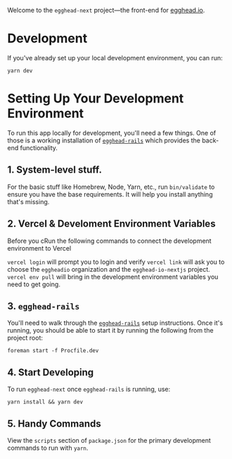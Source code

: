 Welcome to the `egghead-next` project—the front-end for [egghead.io](https://egghead.io).

# Development

If you've already set up your local development environment, you can run:

`yarn dev`

# Setting Up Your Development Environment

To run this app locally for development, you'll need a few things. One of those is a working installation of [`egghead-rails`](https://github.com/eggheadio/egghead-rails) which provides the back-end functionality.

## 1. System-level stuff.

For the basic stuff like Homebrew, Node, Yarn, etc., run `bin/validate` to ensure you have the base requirements. It will help you install anything that's missing.

## 2. Vercel & Develoment Environment Variables

Before you cRun the following commands to connect the development environment to Vercel

`vercel login` will prompt you to login and verify
`vercel link` will ask you to choose the `eggheadio` organization and the `egghead-io-nextjs` project.
`vercel env pull` will bring in the development environment variables you need to get going.

## 3. `egghead-rails`

You'll need to walk through the [`egghead-rails`](https://github.com/eggheadio/egghead-rails) setup instructions. Once it's running, you should be able to start it by running the following from the project root:

`foreman start -f Procfile.dev`

## 4. Start Developing

To run `egghead-next` once `egghead-rails` is running, use:

`yarn install && yarn dev`

## 5. Handy Commands

View the `scripts` section of `package.json` for the primary development commands to run with `yarn`.

